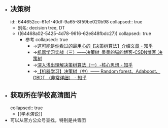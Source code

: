 - ## 决策树
  id:: 644652cc-61e1-40df-9a65-8f59be020b98
  collapsed:: true
	- 别名: decision tree, DT
	- ((64468a02-5425-4d78-9616-62e848fbdc27))
	  collapsed:: true
		- 参考
		  collapsed:: true
			- ->[这可能是你看过的最用心的【决策树算法】介绍文章 - 知乎](https://zhuanlan.zhihu.com/p/32053821)
			- ->[机器学习实战（三）——决策树_呆呆的猫的博客-CSDN博客_决策树](https://blog.csdn.net/jiaoyangwm/article/details/79525237)
			- ->[深入浅出理解决策树算法（一）-核心思想 - 知乎](https://zhuanlan.zhihu.com/p/26703300)
			- ->[【机器学习】决策树（中）—— Random forest、Adaboost、 GBDT （非常详细） - 知乎](https://zhuanlan.zhihu.com/p/86263786)
- ## 获取所在学校高清图片
  collapsed:: true
	- [[学术演说]]
- 可以从官方公众号查找，特别是共青团